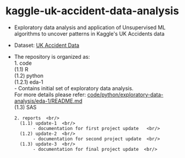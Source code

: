 # kaggle-uk-accident-data-analysis


* Exploratory data analysis and application of Unsupervised ML algorithms to uncover patterns in Kaggle's UK Accidents data
  	      
* Dataset: [UK Accident Data](https://www.kaggle.com/daveianhickey/2000-16-traffic-flow-england-scotland-wales)

* The repository is organized as: <br/>
      1. code  <br/>
		(1.1) R  <br/>
		(1.2) python  <br/>
		     (1.2.1) eda-1  <br/>
			- Contains initial set of exploratory data analysis.  <br/>
			  For more details please refer: [code/python/exploratory-data-analysis/eda-1/README.md](EDA-Python-1)  <br/>
		(1.3) SAS  <br/>
		      
      2. reports  <br/>
		(1.1) update-1  <br/>
		     - documentation for first project update   <br/>
		(1.2) update-2  <br/>
		     - documentation for second project update  <br/>
		(1.3) update-3  <br/>
		     - documentation for final project update  <br/>
      